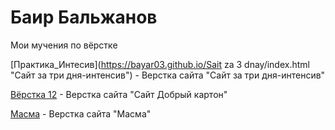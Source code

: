 

# Баир Бальжанов
Мои мучения по вёрстке


[Практика_Интесив](https://bayar03.github.io/Sait za 3 dnay/index.html "Сайт за три дня-интенсив") - Верстка сайта "Сайт за три дня-интенсив"


[Вёрстка 12](https://bayar03.github.io/Вёрска_12/index.html "Сайт Добрый картон") - Верстка сайта "Сайт Добрый картон"


[Масма](https://bayar03.github.io/Masma/index.html "Сайт Масма") - Верстка сайта "Масма"
